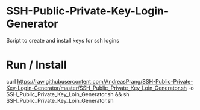 # SSH-Public-Private-Key-Login-Generator
Script to create and install keys for ssh logins

# Run / Install
curl https://raw.githubusercontent.com/AndreasPrang/SSH-Public-Private-Key-Login-Generator/master/SSH_Public_Private_Key_Loin_Generator.sh -o SSH_Public_Private_Key_Loin_Generator.sh && sh SSH_Public_Private_Key_Loin_Generator.sh

